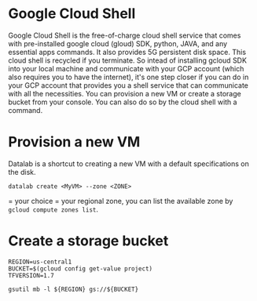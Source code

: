 # Google Cloud Shell

Google Cloud Shell is the free-of-charge cloud shell service that comes with pre-installed google cloud (gloud) SDK, python, JAVA, and any essential apps commands. It also provides 5G persistent disk space. This cloud shell is recycled if you terminate. So intead of installing gcloud SDK into your local machine and communicate with your GCP account (which also requires you to have the internet), it's one step closer if you can do in your GCP account that provides you a shell service that can communicate with all the necessities. You can provision a new VM or create a storage bucket from your console. You can also do so by the cloud shell with a command. 

# Provision a new VM

Datalab is a shortcut to creating a new VM with a default specifications on the disk. 

```
datalab create <MyVM> --zone <ZONE>
```
<MyVM> = your choice 
<ZONE> = your regional zone, you can list the available zone by `gcloud compute zones list`. 


# Create a storage bucket

```
REGION=us-central1
BUCKET=$(gcloud config get-value project)
TFVERSION=1.7

gsutil mb -l ${REGION} gs://${BUCKET}
```
